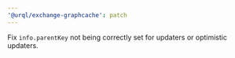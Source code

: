 ```yaml
---
'@urql/exchange-graphcache': patch
---
```


Fix `info.parentKey` not being correctly set for updaters or optimistic updaters.

